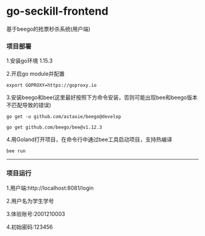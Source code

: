 # go-seckill-frontend

基于beego的抢票秒杀系统(用户端)

### 项目部署 ###

1.安装go环境 1.15.3

2.开启go module并配置 

```
export GOPROXY=https://goproxy.io
```

3.安装beego和bee(这里最好按照下方命令安装，否则可能出现bee和beego版本不匹配导致的错误)

```
go get -u github.com/astaxie/beego@develop

go get github.com/beego/bee@v1.12.3
```

4.用Goland打开项目，在命令行中通过bee工具启动项目，支持热编译

```
bee run
```

***

### 项目运行

1.用户端:http://localhost:8081/login

2.用户名为学生学号

3.体验账号:2001210003

4.初始密码:123456









